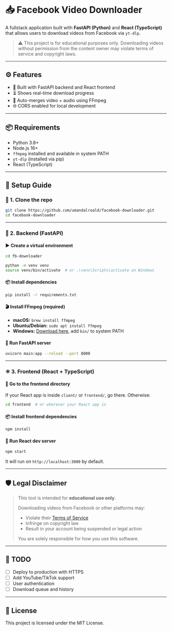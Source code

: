 # 📥 Facebook Video Downloader

A fullstack application built with **FastAPI (Python)** and **React (TypeScript)** that allows users to download videos from Facebook via `yt-dlp`.

> ⚠️ This project is for educational purposes only. Downloading videos without permission from the content owner may violate terms of service and copyright laws.

---

## ⚙️ Features

- 🧠 Built with FastAPI backend and React frontend
- ⏳ Shows real-time download progress
- 💾 Auto-merges video + audio using FFmpeg
- 🌐 CORS enabled for local development

---

## 📦 Requirements

- Python 3.8+
- Node.js 16+
- `ffmpeg` installed and available in system PATH
- `yt-dlp` (installed via pip)
- React (TypeScript)

---

## 🚀 Setup Guide

### 🔧 1. Clone the repo

```bash
git clone https://github.com/umandalroald/facebook-downloader.git
cd facebook-downloader
```

---

### 🐍 2. Backend (FastAPI)

#### ▶️ Create a virtual environment

```bash
cd fb-downloader

python -m venv venv
source venv/bin/activate  # or .\venv\Scripts\activate on Windows
```

#### 📦 Install dependencies

```bash
pip install -r requirements.txt
```

#### 🎬 Install FFmpeg (required)

- **macOS:** `brew install ffmpeg`
- **Ubuntu/Debian:** `sudo apt install ffmpeg`
- **Windows:** [Download here](https://ffmpeg.org/download.html), add `bin/` to system PATH

#### 🏃 Run FastAPI server

```bash
uvicorn main:app --reload --port 8000
```

---

### ⚛️ 3. Frontend (React + TypeScript)

#### 📁 Go to the frontend directory

If your React app is inside `client/` or `frontend/`, go there. Otherwise:

```bash
cd frontend  # or wherever your React app is
```

#### 📦 Install frontend dependencies

```bash
npm install
```

#### 🚀 Run React dev server

```bash
npm start
```

It will run on `http://localhost:3000` by default.

---

## 🛡️ Legal Disclaimer

> This tool is intended for **educational use only**.
>
> Downloading videos from Facebook or other platforms may:
>
> - Violate their [Terms of Service](https://www.facebook.com/terms)
> - Infringe on copyright law
> - Result in your account being suspended or legal action
>
> You are solely responsible for how you use this software.

---

## 🧹 TODO

- [ ] Deploy to production with HTTPS
- [ ] Add YouTube/TikTok support
- [ ] User authentication
- [ ] Download queue and history

---

## 📝 License

This project is licensed under the MIT License.
